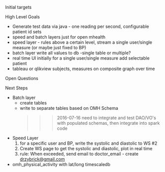 Initial targets

High Level Goals
+ Generate test data via java - one reading per second, configurable patient id sets
+ speed and batch layers just for open mhealth
+ speed layer - 
	rules above a certain level, 
	stream a single user/single measure (or maybe just fixed to BP)
+ batch layer
	write all values to db -single table or multiple?
+ real time UI
	initially for a single user/single measure
	add selectable patient
+ tableau or qlikview
	subjects, measures on composite graph over time
	
Open Questions



Next Steps

+ Batch layer
	+ create tables
	+ write to separate tables based on OMH Schema
		>>> 2016-07-16 need to integrate and test DAO/VO's with populated schemas, then integrate into spark code
+ Speed Layer
	1. for a specific user and BP, write the systolic and diastolic to WS #2
	2. Create WS page to get the systolic and diastolic, plot in real time
	3. rule: When exceeded, send email to doctor_email - create drzybrick@gmail.com
+ omh_physical_activity with lat/long
	timescaledb
	
